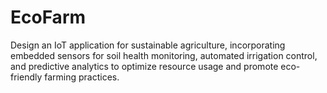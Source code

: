 # EcoFarm
Design an IoT application for sustainable agriculture, incorporating embedded sensors for soil health monitoring, automated irrigation control, and predictive analytics to optimize resource usage and promote eco-friendly farming practices.
